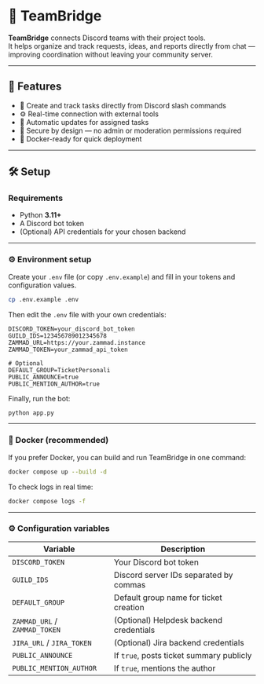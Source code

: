
# 🧩 TeamBridge

**TeamBridge** connects Discord teams with their project tools.  
It helps organize and track requests, ideas, and reports directly from chat — improving coordination without leaving your community server.

---

## 🚀 Features
- 🧵 Create and track tasks directly from Discord slash commands  
- ⚙️ Real-time connection with external tools  
- 🔄 Automatic updates for assigned tasks  
- 🔐 Secure by design — no admin or moderation permissions required  
- 🐳 Docker-ready for quick deployment  

---

## 🛠️ Setup

### Requirements
- Python **3.11+**
- A Discord bot token  
- (Optional) API credentials for your chosen backend

---

### ⚙️ Environment setup

Create your `.env` file (or copy `.env.example`) and fill in your tokens and configuration values.

```bash
cp .env.example .env
```
Then edit the `.env` file with your own credentials:
```
DISCORD_TOKEN=your_discord_bot_token
GUILD_IDS=123456789012345678
ZAMMAD_URL=https://your.zammad.instance
ZAMMAD_TOKEN=your_zammad_api_token

# Optional
DEFAULT_GROUP=TicketPersonali
PUBLIC_ANNOUNCE=true
PUBLIC_MENTION_AUTHOR=true
```
Finally, run the bot:
``` bash
python app.py
```
---
### 🐳 Docker (recommended)

If you prefer Docker, you can build and run TeamBridge in one command:
``` bash
docker compose up --build -d
```

To check logs in real time:
``` bash
docker compose logs -f
```
---
### ⚙️ Configuration variables
| Variable                      | Description                              |
| ----------------------------- | ---------------------------------------- |
| `DISCORD_TOKEN`               | Your Discord bot token                   |
| `GUILD_IDS`                   | Discord server IDs separated by commas   |
| `DEFAULT_GROUP`               | Default group name for ticket creation   |
| `ZAMMAD_URL` / `ZAMMAD_TOKEN` | (Optional) Helpdesk backend credentials  |
| `JIRA_URL` / `JIRA_TOKEN`     | (Optional) Jira backend credentials      |
| `PUBLIC_ANNOUNCE`             | If `true`, posts ticket summary publicly |
| `PUBLIC_MENTION_AUTHOR`       | If `true`, mentions the author           |
